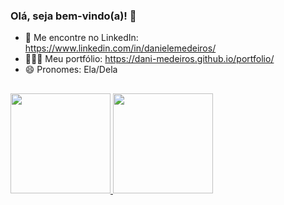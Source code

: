 ### Olá, seja bem-vindo(a)! 🚀

<!--
**Dani-Medeiros/Dani-Medeiros** is a ✨ _special_ ✨ repository because its `README.md` (this file) appears on your GitHub profile.
-->
- 💬 Me encontre no LinkedIn: https://www.linkedin.com/in/danielemedeiros/
- 👩🏻‍💻 Meu portfólio: https://dani-medeiros.github.io/portfolio/
- 😄 Pronomes: Ela/Dela

##

<div>
  <a href="https://github.com/Dani-Medeiros/">
  <img height="160em" src="https://github-readme-stats.vercel.app/api?username=Dani-Medeiros&show_icons=true&theme=dracula&include_all_commits=true&count_private=true"/>
  <img height="160em" src="https://github-readme-stats.vercel.app/api/top-langs/?username=Dani-Medeiros&layout=compact&langs_count=7&theme=dracula"/>
</div>
